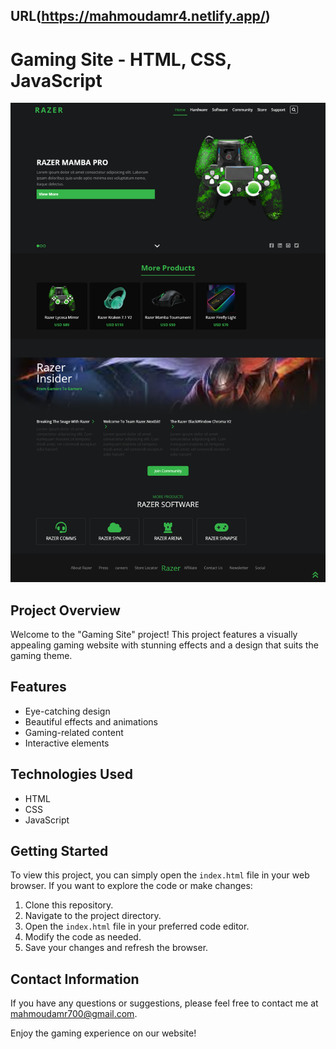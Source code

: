 URL(https://mahmoudamr4.netlify.app/)
--
# Gaming Site - HTML, CSS, JavaScript

![Gaming Site](/photos2/Project-img.png)

## Project Overview
Welcome to the "Gaming Site" project! This project features a visually appealing gaming website with stunning effects and a design that suits the gaming theme.

## Features
- Eye-catching design
- Beautiful effects and animations
- Gaming-related content
- Interactive elements

## Technologies Used
- HTML
- CSS
- JavaScript

## Getting Started
To view this project, you can simply open the `index.html` file in your web browser. If you want to explore the code or make changes:

1. Clone this repository.
2. Navigate to the project directory.
3. Open the `index.html` file in your preferred code editor.
4. Modify the code as needed.
5. Save your changes and refresh the browser.

## Contact Information
If you have any questions or suggestions, please feel free to contact me at [mahmoudamr700@gmail.com](mailto:mahmoudamr700@gmail.com).

Enjoy the gaming experience on our website!


